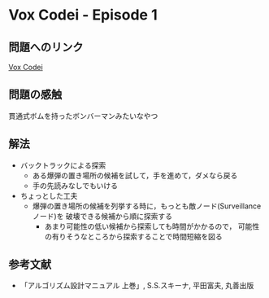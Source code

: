 # Vox Codei - Episode 1

## 問題へのリンク

[Vox Codei](https://www.codingame.com/training/hard/vox-codei-episode-1)

## 問題の感触

貫通式ボムを持ったボンバーマンみたいなやつ

## 解法

* バックトラックによる探索
    * ある爆弾の置き場所の候補を試して，手を進めて，ダメなら戻る
    * 手の先読みなしでもいける
* ちょっとした工夫
    * 爆弾の置き場所の候補を列挙する時に，もっとも敵ノード(Surveillanceノード)を
    破壊できる候補から順に探索する
        * あまり可能性の低い候補から探索しても時間がかかるので，
        可能性の有りそうなところから探索することで時間短縮を図る

## 参考文献

* 「アルゴリズム設計マニュアル 上巻」, S.S.スキーナ, 平田富夫, 丸善出版